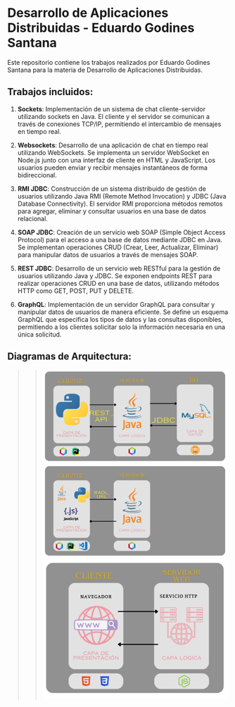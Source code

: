 # Desarrollo de Aplicaciones Distribuidas - Eduardo Godines Santana

Este repositorio contiene los trabajos realizados por Eduardo Godines Santana para la materia de Desarrollo de Aplicaciones Distribuidas.

## Trabajos incluidos:

1. **Sockets**: Implementación de un sistema de chat cliente-servidor utilizando sockets en Java. El cliente y el servidor se comunican a través de conexiones TCP/IP, permitiendo el intercambio de mensajes en tiempo real.

2. **Websockets**: Desarrollo de una aplicación de chat en tiempo real utilizando WebSockets. Se implementa un servidor WebSocket en Node.js junto con una interfaz de cliente en HTML y JavaScript. Los usuarios pueden enviar y recibir mensajes instantáneos de forma bidireccional.

3. **RMI JDBC**: Construcción de un sistema distribuido de gestión de usuarios utilizando Java RMI (Remote Method Invocation) y JDBC (Java Database Connectivity). El servidor RMI proporciona métodos remotos para agregar, eliminar y consultar usuarios en una base de datos relacional.

4. **SOAP JDBC**: Creación de un servicio web SOAP (Simple Object Access Protocol) para el acceso a una base de datos mediante JDBC en Java. Se implementan operaciones CRUD (Crear, Leer, Actualizar, Eliminar) para manipular datos de usuarios a través de mensajes SOAP.

5. **REST JDBC**: Desarrollo de un servicio web RESTful para la gestión de usuarios utilizando Java y JDBC. Se exponen endpoints REST para realizar operaciones CRUD en una base de datos, utilizando métodos HTTP como GET, POST, PUT y DELETE.

6. **GraphQL**: Implementación de un servidor GraphQL para consultar y manipular datos de usuarios de manera eficiente. Se define un esquema GraphQL que especifica los tipos de datos y las consultas disponibles, permitiendo a los clientes solicitar solo la información necesaria en una única solicitud.


## Diagramas de Arquitectura:
>>![imagen cliente](https://github.com/EdGodinez/Aplicaciones-Distribuidas/blob/main/Diagramas%20arquitectura/1.png)
>>![imagen cliente](https://github.com/EdGodinez/Aplicaciones-Distribuidas/blob/main/Diagramas%20arquitectura/2.png)
>>![imagen cliente](https://github.com/EdGodinez/Aplicaciones-Distribuidas/blob/main/Diagramas%20arquitectura/3.png)




